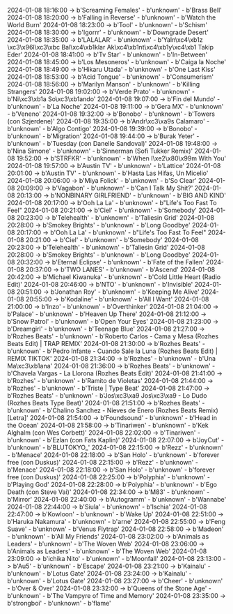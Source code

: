 2024-01-08 18:16:00 -> b'Screaming Females' - b'unknown' - b'Brass Bell'
2024-01-08 18:20:00 -> b'Falling in Reverse' - b'unknown' - b'Watch the World Burn'
2024-01-08 18:23:00 -> b'Tool' - b'unknown' - b'Schism'
2024-01-08 18:30:00 -> b'Igorrr' - b'unknown' - b'Downgrade Desert'
2024-01-08 18:35:00 -> b'LALALAR' - b'unknown' - b'Yaln\xc4\xb1z \xc3\x96l\xc3\xbc Bal\xc4\xb1klar Ak\xc4\xb1nt\xc4\xb1y\xc4\xb1 Takip Eder'
2024-01-08 18:41:00 -> b'Tv Star' - b'unknown' - b'In-Between'
2024-01-08 18:45:00 -> b'Los Mesoneros' - b'unknown' - b'Caiga la Noche'
2024-01-08 18:49:00 -> b'Hikaru Utada' - b'unknown' - b'One Last Kiss'
2024-01-08 18:53:00 -> b'Acid Tongue' - b'unknown' - b'Consumerism'
2024-01-08 18:56:00 -> b'Marilyn Manson' - b'unknown' - b'Killing Strangers'
2024-01-08 19:02:00 -> b'Verde Prato' - b'unknown' - b'Ni\xc3\xb1a So\xc3\xb1ando'
2024-01-08 19:07:00 -> b'Fin del Mundo' - b'unknown' - b'La Noche'
2024-01-08 19:11:00 -> b'Gera MX' - b'unknown' - b'Veneno'
2024-01-08 19:32:00 -> b'Bonobo' - b'unknown' - b'Towers (con Szjerdene)'
2024-01-08 19:35:00 -> b'Andr\xc3\xa9s Calamaro' - b'unknown' - b'Algo Contigo'
2024-01-08 19:39:00 -> b'Bonobo' - b'unknown' - b'Migration'
2024-01-08 19:44:00 -> b'Burak Yeter' - b'unknown' - b'Tuesday (con Danelle Sandoval)'
2024-01-08 19:48:00 -> b'Nina Simone' - b'unknown' - b'Sinnerman (Sofi Tukker Remix)'
2024-01-08 19:52:00 -> b'STRFKR' - b'unknown' - b'When I\xe2\x80\x99m With You'
2024-01-08 19:57:00 -> b'Austin TV' - b'unknown' - b'Lattice'
2024-01-08 20:01:00 -> b'Austin TV' - b'unknown' - b'Hasta Las Hifas, Un Micelio'
2024-01-08 20:06:00 -> b'Miya Folick' - b'unknown' - b'So Clear'
2024-01-08 20:09:00 -> b'Vagabon' - b'unknown' - b'Can I Talk My Shit?'
2024-01-08 20:13:00 -> b'NONBINARY GIRLFRIEND' - b'unknown' - b'BIG AND KIND'
2024-01-08 20:17:00 -> b'Ooh La La' - b'unknown' - b"Life's Too Fast To Feel"
2024-01-08 20:21:00 -> b'Ciel' - b'unknown' - b'Somebody'
2024-01-08 20:23:00 -> b'Telehealth' - b'unknown' - b'Taliesin Grid'
2024-01-08 20:28:00 -> b'Smokey Brights' - b'unknown' - b'Long Goodbye'
2024-01-08 20:17:00 -> b'Ooh La La' - b'unknown' - b"Life's Too Fast To Feel"
2024-01-08 20:21:00 -> b'Ciel' - b'unknown' - b'Somebody'
2024-01-08 20:23:00 -> b'Telehealth' - b'unknown' - b'Taliesin Grid'
2024-01-08 20:28:00 -> b'Smokey Brights' - b'unknown' - b'Long Goodbye'
2024-01-08 20:32:00 -> b'Eternal Eclipse' - b'unknown' - b'Fate of the Fallen'
2024-01-08 20:37:00 -> b'TWO LANES' - b'unknown' - b'Ascend'
2024-01-08 20:42:00 -> b'Michael Kiwanuka' - b'unknown' - b'Cold Little Heart (Radio Edit)'
2024-01-08 20:46:00 -> b'NTO' - b'unknown' - b'Invisible'
2024-01-08 20:51:00 -> b'Jonathan Roy' - b'unknown' - b'Keeping Me Alive'
2024-01-08 20:55:00 -> b'Kodaline' - b'unknown' - b'All I Want'
2024-01-08 21:00:00 -> b'Inzo' - b'unknown' - b'Overthinker'
2024-01-08 21:04:00 -> b'Palace' - b'unknown' - b'Heaven Up There'
2024-01-08 21:12:00 -> b'Snow Patrol' - b'unknown' - b'Open Your Eyes'
2024-01-08 21:23:00 -> b'Dreamgirl' - b'unknown' - b'Teenage Blue'
2024-01-08 21:27:00 -> b'Rozhes Beats' - b'unknown' - b'Roberto Carlos - Cama y Mesa (Rozhes Beats Edit) | TRAP REMIX'
2024-01-08 21:30:00 -> b'Rozhes Beats' - b'unknown' - b'Pedro Infante - Cuando Sale la Luna (Rozhes Beats Edit) | REMIX TIKTOK'
2024-01-08 21:34:00 -> b'Rozhes' - b'unknown' - b'Una Ma\xc3\xb1ana'
2024-01-08 21:36:00 -> b'Rozhes Beats' - b'unknown' - b'Chavela Vargas - La Llorona (Rozhes Beats Edit)'
2024-01-08 21:41:00 -> b'Rozhes' - b'unknown' - b'Ramito de Violetas'
2024-01-08 21:44:00 -> b'Rozhes' - b'unknown' - b'Triste | Type Beat'
2024-01-08 21:47:00 -> b'Rozhes Beats' - b'unknown' - b'Jos\xc3\xa9 Jos\xc3\xa9 - Lo Dudo (Rozhes Beats Type Beat)'
2024-01-08 21:51:00 -> b'Rozhes Beats' - b'unknown' - b'Chalino Sanchez - Nieves de Enero (Rozhes Beats Remix) [Letra]'
2024-01-08 21:54:00 -> b'Foundsound' - b'unknown' - b'Head in the Ocean'
2024-01-08 21:58:00 -> b'Tinariwen' - b'unknown' - b'Kek Alghalm (con Wes Corbett)'
2024-01-08 22:02:00 -> b'Tinariwen' - b'unknown' - b'Ezlan (con Fats Kaplin)'
2024-01-08 22:07:00 -> b'JoyCut' - b'unknown' - b'BLUTOKYO_'
2024-01-08 22:15:00 -> b'Rezz' - b'unknown' - b'Menace'
2024-01-08 22:18:00 -> b'San Holo' - b'unknown' - b'forever free (con Duskus)'
2024-01-08 22:15:00 -> b'Rezz' - b'unknown' - b'Menace'
2024-01-08 22:18:00 -> b'San Holo' - b'unknown' - b'forever free (con Duskus)'
2024-01-08 22:25:00 -> b'Polyphia' - b'unknown' - b'Playing God'
2024-01-08 22:28:00 -> b'Polyphia' - b'unknown' - b'Ego Death (con Steve Vai)'
2024-01-08 22:34:00 -> b'M83' - b'unknown' - b'Mirror'
2024-01-08 22:40:00 -> b'Autogramm' - b'unknown' - b'Wannabe'
2024-01-08 22:44:00 -> b'Siula' - b'unknown' - b'Ischia'
2024-01-08 22:47:00 -> b'Kowloon' - b'unknown' - b'Wake Up'
2024-01-08 22:51:00 -> b'Haruka Nakamura' - b'unknown' - b'arne'
2024-01-08 22:55:00 -> b'Feng Suave' - b'unknown' - b'Venus Flytrap'
2024-01-08 22:58:00 -> b'Madeon' - b'unknown' - b'All My Friends'
2024-01-08 23:02:00 -> b'Animals as Leaders' - b'unknown' - b'The Woven Web'
2024-01-08 23:06:00 -> b'Animals as Leaders' - b'unknown' - b'The Woven Web'
2024-01-08 23:09:00 -> b'ichika Nito' - b'unknown' - b'Moonfall'
2024-01-08 23:13:00 -> b'Au5' - b'unknown' - b'Escape'
2024-01-08 23:21:00 -> b'Kainalu' - b'unknown' - b'Lotus Gate'
2024-01-08 23:24:00 -> b'Kainalu' - b'unknown' - b'Lotus Gate'
2024-01-08 23:27:00 -> b'Cheer' - b'unknown' - b'Over & Over'
2024-01-08 23:32:00 -> b'Queens of the Stone Age' - b'unknown' - b'The Vampyre of Time and Memory'
2024-01-08 23:35:00 -> b'strongboi' - b'unknown' - b'flame'
